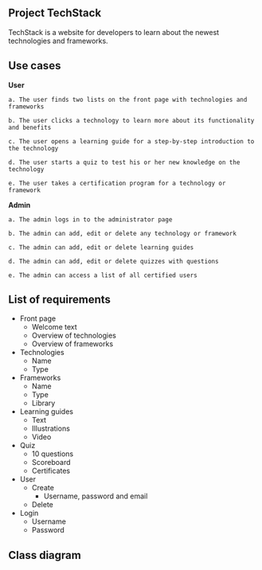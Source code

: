 ## Project TechStack

TechStack is a website for developers to learn about the newest technologies and frameworks.

## Use cases

**User**

    a. The user finds two lists on the front page with technologies and frameworks
    
    b. The user clicks a technology to learn more about its functionality and benefits
    
    c. The user opens a learning guide for a step-by-step introduction to the technology
    
    d. The user starts a quiz to test his or her new knowledge on the technology
    
    e. The user takes a certification program for a technology or framework
    
**Admin**

    a. The admin logs in to the administrator page
    
    b. The admin can add, edit or delete any technology or framework
    
    c. The admin can add, edit or delete learning guides
    
    d. The admin can add, edit or delete quizzes with questions
    
    e. The admin can access a list of all certified users

## List of requirements

- Front page
    - Welcome text
    - Overview of technologies
    - Overview of frameworks
- Technologies
    - Name
    - Type
- Frameworks
    - Name
    - Type
    - Library
- Learning guides
    - Text
    - Illustrations
    - Video
- Quiz
    - 10 questions
    - Scoreboard
    - Certificates
- User
    - Create
        - Username, password and email
    - Delete
- Login
    - Username
    - Password
    
## Class diagram
